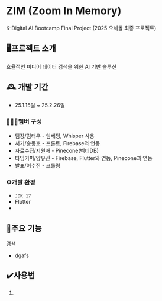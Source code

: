 # ZIM (Zoom In Memory)
K-Digital AI Bootcamp Final Project (2025 오세돌 최종 프로젝트)

## 🖥️프로젝트 소개
효율적인 미디어 데이터 검색을 위한 AI 기반 솔루션


## 🕰️ 개발 기간
- 25.1.15일 ~ 25.2.26일

### 🧑‍🤝‍🧑멤버 구성
- 팀장/김태우 - 임베딩, Whisper 사용
- 서기/송동호 - 프론트, Firebase와 연동
- 자료수집/지원배 - Pinecone(벡터DB)
- 타임키퍼/양유진 - Firebase, Flutter와 연동, Pinecone과 연동
- 발표/이수진 - 크롤링

### ⚙️개발 환경
- `JDK 17`
- Flutter
- 


## 📌주요 기능
검색
- dgafs


## ✔️사용법
1. 
